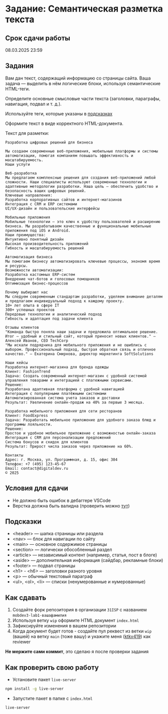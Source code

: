 # Задание: Семантическая разметка текста

## Срок сдачи работы

08.03.2025 23:59

## Задания

Вам дан текст, содержащий информацию со страницы сайта. Ваша задача — выделить в нём логические блоки, используя семантические HTML-теги.

Определите основные смысловые части текста (заголовки, параграфы, навигация, подвал и т. д.).

Используйте теги, которые указаны в [подсказках](#подсказки)

Оформите текст в виде корректного HTML-документа.

Текст для разметки:

```
Разработка цифровых решений для бизнеса

Мы создаем современные веб-приложения, мобильные платформы и системы автоматизации, помогая компаниям повышать эффективность и масштабируемость.
Наши услуги

Веб-разработка
Мы предлагаем комплексные решения для создания веб-приложений любой сложности. Наши специалисты используют современные технологии и адаптивные методологии разработки. Наша цель — обеспечить удобство и безопасность ваших цифровых решений.
Ключевые направления:
Разработка корпоративных сайтов и интернет-магазинов
Интеграция с CRM и ERP системами
UI/UX-дизайн и пользовательские интерфейсы

Мобильные приложения
Мобильные технологии — это ключ к удобству пользователей и расширению бизнеса. Мы разрабатываем качественные и функциональные мобильные приложения под iOS и Android.
Наши преимущества:
Интуитивно понятный дизайн
Высокая производительность приложений
Гибкость и масштабируемость решений

Автоматизация бизнеса
Мы помогаем бизнесу автоматизировать ключевые процессы, экономя время и ресурсы.
Возможности автоматизации:
Разработка кастомных ERP-систем
Внедрение чат-ботов и голосовых помощников
Оптимизация бизнес-процессов

Почему выбирают нас
Мы следуем современным стандартам разработки, уделяем внимание деталям и предлагаем индивидуальный подход к каждому проекту.
10+ лет опыта в сфере IT
300+ успешных проектов
Передовые технологии и аналитический подход
Гибкость и адаптация под задачи клиента

Отзывы клиентов
"Команда быстро поняла наши задачи и предложила оптимальное решение. Итог — удобный и стильный сайт, который приносит новых клиентов." — Алексей Иванов, CEO TechCorp
"Мы искали подрядчика для мобильного приложения и не ошиблись с выбором. Профессиональный подход, быстрая обратная связь и отличное качество." — Екатерина Смирнова, директор маркетинга SoftSolutions

Наши кейсы
Разработка интернет-магазина для бренда одежды
Клиент: FashionTrend
Задача: Создать современный интернет-магазин с удобной системой управления товарами и интеграцией с платежными сервисами.
Решение:
Разработана адаптивная платформа с удобной навигацией
Интеграция с популярными платёжными системами
Автоматизированная система учета заказов и доставки
Результат: Увеличение онлайн-продаж на 40% за первые 3 месяца.

Разработка мобильного приложения для сети ресторанов
Клиент: FoodExpress
Задача: Разработать мобильное приложение для удобного заказа блюд и программы лояльности.
Решение:
Простое и удобное мобильное приложение с возможностью онлайн-заказа
Интеграция с CRM для персонализации предложений
Система бонусов и скидок для клиентов
Результат: Прирост числа заказов через приложение на 60%.

Контакты
Адрес: г. Москва, ул. Программная, д. 15, офис 304
Телефон: +7 (495) 123-45-67
Email: contact@digitaldev.ru
© 2025
```

## Условия для сдачи

- Не должно быть ошибок в дебаггере VSCode
- Верстка должна быть валидна (проверить можно [тут](https://validator.w3.org/))

## Подсказки

- &lt;header&gt; — шапка страницы или раздела
- &lt;nav&gt; — блок для навигации по сайту
- &lt;main&gt; — основное содержимое страницы
- &lt;section&gt; — логически обособленный раздел
- &lt;article&gt; — независимый контент (например, статья, пост в блоге)
- &lt;aside&gt; — дополнительная информация (сайдбар, рекламные блоки)
- &lt;footer&gt; — подвал страницы
- &lt;h1&gt; - &lt;h6&gt; — заголовки разного уровня
- &lt;p&gt; — обычный текстовый параграф
- &lt;ul&gt;, &lt;ol&gt;, &lt;li&gt; — списки (ненумерованные и нумерованные)

## Как сдавать

1. Создайте форк репозитория в организации `31ISP` с названием `mobdev3-lab1-вашафамилия`
2. Используя ветку `wip` оформите HTML документ `index.html`
3. Зафиксируйте изменения в вашем репозитории
4. Когда документ будет готов - создайте пул реквест из ветки `wip` (вашей) на ветку `main` (тоже вашу) и укажите меня ([ktkv419](https://github.com/ktkv419)) как reviewer

**Не мержите сами коммит**, это сделаю я после проверки задания

## Как проверить свою работу

- Установите пакет `live-server`

```bash
npm install -g live-server
```

- Запустите пакет в папке с `index.html`

```bash
live-server
```
